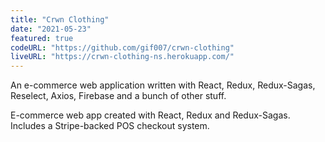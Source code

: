 ```yaml
---
title: "Crwn Clothing"
date: "2021-05-23"
featured: true
codeURL: "https://github.com/gif007/crwn-clothing"
liveURL: "https://crwn-clothing-ns.herokuapp.com/"
---
```

An e-commerce web application written with React, Redux, Redux-Sagas, Reselect, Axios, Firebase and a bunch of other stuff.

E-commerce web app created with React, Redux and Redux-Sagas. Includes a Stripe-backed POS checkout system.